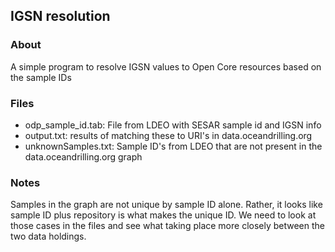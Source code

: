 ## IGSN resolution 

### About
A simple program to resolve IGSN values to Open Core resources
 based on the sample IDs 


### Files

* odp_sample_id.tab:  File from LDEO with SESAR sample id and IGSN info
* output.txt:  results of matching these to URI's in data.oceandrilling.org 
* unknownSamples.txt:  Sample ID's from LDEO that are not present in the data.oceandrilling.org graph


### Notes
Samples in the graph are not unique by sample ID alone.  Rather, it looks like sample ID plus
repository is what makes the unique ID.  We need to look at those cases in the files and 
see what taking place more closely between the two data holdings.   